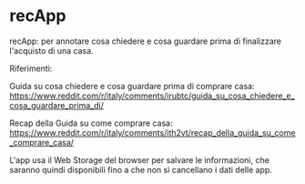 # recApp
recApp: per annotare cosa chiedere e cosa guardare prima di finalizzare l'acquisto di una casa.

Riferimenti:

Guida su cosa chiedere e cosa guardare prima di comprare casa:
https://www.reddit.com/r/italy/comments/irubtc/guida_su_cosa_chiedere_e_cosa_guardare_prima_di/

Recap della Guida su come comprare casa:
https://www.reddit.com/r/italy/comments/ith2vt/recap_della_guida_su_come_comprare_casa/

L'app usa il Web Storage del browser per salvare le informazioni, che saranno quindi disponibili fino a che non si cancellano i dati delle app.

